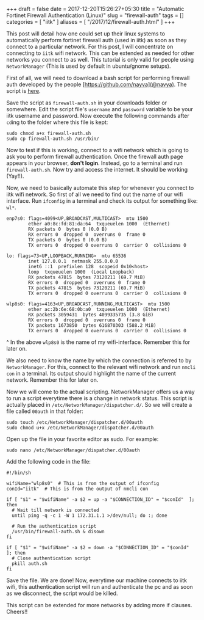 +++
draft = false
date = 2017-12-20T15:26:27+05:30
title = "Automatic Fortinet Firewall Authentication (Linux)"
slug = "firewall-auth"
tags = []
categories = [ "iitk" ]
aliases = [ "/2017/12/firewall-auth.html" ]
+++

  This post will detail how one could set up their linux systems
to automatically perform fortinet firewall auth (used in iitk) as soon as they
connect to a particular network. For this post, I will concentrate on connecting
to `iitk` wifi network. This can be extended as needed for other networks
you connect to as well. This tutorial is only valid for people using
`NetworkManager` (This is used by default in ubuntu/gnome setups).

  First of all, we will need to download a bash script for performing firewall
auth developed by the people [https://github.com/nayva](@navya). The script is
[here](https://raw.githubusercontent.com/navya/firewall-auth-sh/master/firewall-auth.sh).

Save the script as `firewall-auth.sh` in your downloads folder or somewhere.
Edit the script file's `username` and `password` variable to be your iitk username
and password. Now execute the following commands after `cd`ing to the folder where
this file is kept:

```shell
sudo chmod a+x firewall-auth.sh
sudo cp firewall-auth.sh /usr/bin/
```

Now to test if this is working, connect to a wifi network which is going to ask
you to perform firewall authentication. Once the firewall auth page appears in
your browser, **don't login**. Instead, go to a terminal and run `firewall-auth.sh`.
Now try and access the internet. It should be working (Yay!!).

Now, we need to basically automate this step for whenever you connect to
iitk wifi network. So first of all we need to find out the name of our wifi interface.
Run `ifconfig` in a terminal and check its output for something like: `wl*`.

```
enp7s0: flags=4099<UP,BROADCAST,MULTICAST>  mtu 1500
        ether a0:8c:fd:81:da:64  txqueuelen 1000  (Ethernet)
        RX packets 0  bytes 0 (0.0 B)
        RX errors 0  dropped 0  overruns 0  frame 0
        TX packets 0  bytes 0 (0.0 B)
        TX errors 0  dropped 0 overruns 0  carrier 0  collisions 0

lo: flags=73<UP,LOOPBACK,RUNNING>  mtu 65536
        inet 127.0.0.1  netmask 255.0.0.0
        inet6 ::1  prefixlen 128  scopeid 0x10<host>
        loop  txqueuelen 1000  (Local Loopback)
        RX packets 47815  bytes 73120211 (69.7 MiB)
        RX errors 0  dropped 0  overruns 0  frame 0
        TX packets 47815  bytes 73120211 (69.7 MiB)
        TX errors 0  dropped 0 overruns 0  carrier 0  collisions 0

wlp8s0: flags=4163<UP,BROADCAST,RUNNING,MULTICAST>  mtu 1500
        ether ac:2b:6e:68:0b:a0  txqueuelen 1000  (Ethernet)
        RX packets 3059431  bytes 4099335735 (3.8 GiB)
        RX errors 0  dropped 0  overruns 0  frame 0
        TX packets 1673850  bytes 616870303 (588.2 MiB)
        TX errors 0  dropped 0 overruns 0  carrier 0  collisions 0
```

^ In the above `wlp8s0` is the name of my wifi-interface. Remember this for later
on.

We also need to know the name by which the connection is referred to by `NetworkManager`.
For this, connect to the relevant wifi network and run `nmcli con` in a terminal. Its
output should highlight the name of the current network. Remember this for later on.

Now we will come to the actual scripting. NetworkManager offers us a way to run a script
everytime there is a change in network status. This script is actually placed in
`/etc/NetworkManager/dispatcher.d/`. So we will create a file called `00auth` in that folder:

```shell
sudo touch /etc/NetworkManager/dispatcher.d/00auth
sudo chmod u+x /etc/NetworkManager/dispatcher.d/00auth
```

Open up the file in your favorite editor as sudo. For example:

```shell
sudo nano /etc/NetworkManager/dispatcher.d/00auth
```

Add the following code in the file:

```shell
#!/bin/sh

wifiName="wlp8s0"  # This is from the output of ifconfig
conId="iitk"  # This is from the output of nmcli con

if [ "$1" = "$wifiName" -a $2 = up -a "$CONNECTION_ID" = "$conId"  ]; then
  # Wait till network is connected
  until ping -q -c 1 -W 1 172.31.1.1 >/dev/null; do :; done
  
  # Run the authentication script
  /usr/bin/firewall-auth.sh & disown
fi

if [ "$1" = "$wifiName" -a $2 = down -a "$CONNECTION_ID" = "$conId"  ]; then
  # Close authentication script
  pkill auth.sh
fi
```

Save the file. We are done! Now, everytime our machine connects to iitk wifi, this
authentication script will run and authenticate the pc and as soon as we disconnect,
the script would be killed.

This script can be extended for more networks by adding more if clauses. Cheers!!
